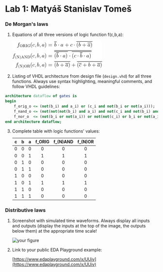 # Lab 1: Matyáš Stanislav Tomeš

### De Morgan's laws

1. Equations of all three versions of logic function f(c,b,a):

   ![Logic function](https://github.com/tomesmatyas/digital-electronics-1/blob/main/01-gates/CodeCogsEqn.png)

2. Listing of VHDL architecture from design file (`design.vhd`) for all three functions. Always use syntax highlighting, meaningful comments, and follow VHDL guidelines:

```vhdl
architecture dataflow of gates is
begin
    f_orig_o <= (not(b_i) and a_i) or (c_i and not(b_i or not(a_i)));
    f_nand_o <= (not(not(not(b_i) and a_i) and not(c_i and not(b_i) and a_i))); 
    f_nor_o  <= (not(b_i or not(a_i)) or not(not(c_i) or b_i or not(a_i))); 
end architecture dataflow;
```

3. Complete table with logic functions' values:

   | **c** | **b** |**a** | **f_ORIG** | **f_(N)AND** | **f_(N)OR** |
   | :-: | :-: | :-: | :-: | :-: | :-: |
   | 0 | 0 | 0 | 0 | 0 | 0 |
   | 0 | 0 | 1 | 1 | 1 | 1 |
   | 0 | 1 | 0 | 0 | 0 | 0 |
   | 0 | 1 | 1 | 0 | 0 | 0 |
   | 1 | 0 | 0 | 0 | 0 | 0 |
   | 1 | 0 | 1 | 1 | 1 | 1 |
   | 1 | 1 | 0 | 0 | 0 | 0 |
   | 1 | 1 | 1 | 0 | 0 | 0 |

### Distributive laws

1. Screenshot with simulated time waveforms. Always display all inputs and outputs (display the inputs at the top of the image, the outputs below them) at the appropriate time scale!

   ![your figure](https://github.com/tomesmatyas/digital-electronics-1/blob/main/01-gates/Sn%C3%ADmek%20obrazovky_20230215_183419.png)

2. Link to your public EDA Playground example:

   [https://www.edaplayground.com/x/UUiv](https://www.edaplayground.com/x/UUiv)
